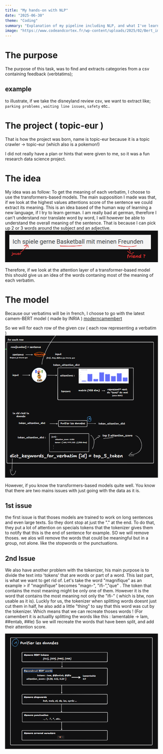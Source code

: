 ```yaml
---
title: "My hands-on with NLP"
date: "2025-06-30"
theme: "Coding"
summary: "Explanation of my pipeline including NLP, and what I've learned"
image: "https://www.codeandcortex.fr/wp-content/uploads/2025/02/Bert_image1.png"
---
```


# The purpose
The purpose of this task, was to find and extracts categories from a csv containing feedback (verbtatims);
## example
to illustrate, if we take the disneyland review csv, we want to extract like; `parking problems` , `waiting line issues`, `safety` etc..


# The project ( topic-eur )
That is how the project was born, name is topic-eur because it is a topic crawler -> topic-eur (which also is a pokemon!)

I did not really have a plan or hints that were given to me, so it was a fun research data science project.

# The idea
My idea was as follow:
To get the meaning of each verbatim, I choose to use the transformers-based models.
The main supposition I made was that, if we look at the highest values attentions score of the sentence we could extract its meaning.
This is an idea based of the human way of learning a new language, if I try to learn german. I am really bad at german, therefore I can't understand nor translate word by word, I will however be able to understand the overall meaning of the sentence. That is because I can pick up 2 or 3 words around the subject and an adjective.
![alt text](https://raw.githubusercontent.com/Epwo/articles/refs/heads/main/images/nlp_exp/image.png)

Therefore, if we look at the attention layer of a transformer-based model this should give us an idea of the words contaning most of the meaning of each verbatim.
# The model 
Because our verbatims will be in french, I choose to go with the latest camem-BERT model ( made by INRIA )
[moderncamembert](https://huggingface.co/almanach/moderncamembert-base)

So we will for each row of the given csv ( each row representing a verbatim )
![step one of the process](https://raw.githubusercontent.com/Epwo/articles/refs/heads/main/images/nlp_exp/step1.png)

However, if you know the transformers-based models quite well. You know that there are two mains issues with just going with the data as it is.
## 1st issue
 the first issue is that thoses models are trained to work on long sentences and even large texts. So they dont stop at just the "." at the end.
 To do that, they put a lot of attention on specials tokens that the tokenizer gives them to notify that this is the end of sentence for example.
 SO we will remove thoses. we alos will remove the words that could be meaningful but in a group, not alone. like the stopwords or the punctuations.
## 2nd Issue
We also have another problem with the tokenizer, his main purpose is to divide the text into 'tokens' that are words or part of a word. This last part, is what we want to get rid of. Let's take the word "magnifique" as an example > if "magnifique" becomes "magn-", "ifi-","que" . The token that contains the most meaning might be only one of them. However it is the word that contains the most meaning not only the "ifi-" ( which is btw, non usable as it is).
Luckly for us, the tokenizer when splitting words doesnt just cut them in half, he also add a little "thing" to say that this word was cut by the tokenizer.
Which means that we can recreate thoses words !
(For camembert it is actuallly splitting the words like this : lamentable ->  lam, ##entab, ##le)
So we will recreate the words that have been split, and add their attention score.

![the steps to "purify" the data](https://github.com/Epwo/articles/blob/main/images/nlp_exp/purify_data.png?raw=true)
